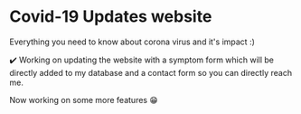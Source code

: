 # Covid-19 Updates website
Everything you need to know about corona virus and it's impact :) 

✔️ Working on updating the website with a symptom form which will be directly added to my database and a contact form so you can directly reach me.
 
Now working on some more features 😁
